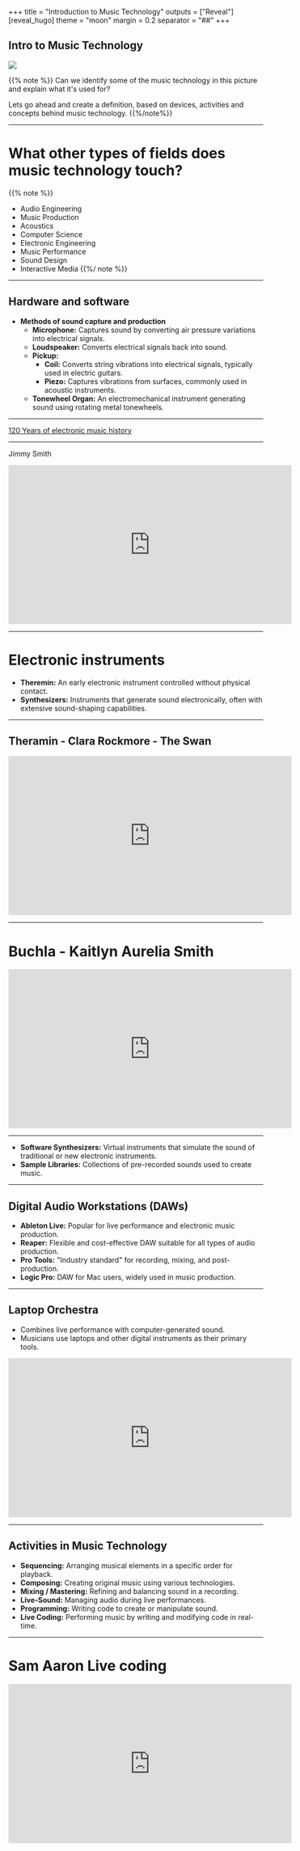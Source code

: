 +++
title = "Introduction to Music Technology"
outputs = ["Reveal"]
[reveal_hugo]
theme = "moon"
margin = 0.2
separator = "##"
+++

## Intro to Music Technology

![](production.jpeg)

{{% note %}}
Can we identify some of the music technology in this picture and explain what it's used for?

Lets go ahead and create a definition, based on devices, activities and concepts behind music technology.
{{%/note%}}

---

# What other types of fields does music technology touch?

{{% note %}}
- Audio Engineering
- Music Production
- Acoustics
- Computer Science
- Electronic Engineering
- Music Performance
- Sound Design
- Interactive Media
{{%/ note %}}

---

## Hardware and software

- **Methods of sound capture and production**
  - **Microphone:** Captures sound by converting air pressure variations into electrical signals.
  - **Loudspeaker:** Converts electrical signals back into sound.
  - **Pickup:**
    - **Coil:** Converts string vibrations into electrical signals, typically used in electric guitars.
    - **Piezo:** Captures vibrations from surfaces, commonly used in acoustic instruments.
  - **Tonewheel Organ:** An electromechanical instrument generating sound using rotating metal tonewheels.


---

[120 Years of electronic music history](https://120years.net)

---

Jimmy Smith

<iframe width="560" height="315" src="https://www.youtube.com/embed/gobKu4UlxSA" title="YouTube video player" frameborder="0" allow="accelerometer; autoplay; clipboard-write; encrypted-media; gyroscope; picture-in-picture" allowfullscreen></iframe>

---

# Electronic instruments

- **Theremin:** An early electronic instrument controlled without physical contact.
- **Synthesizers:** Instruments that generate sound electronically, often with extensive sound-shaping capabilities.


---

## Theramin - Clara Rockmore - The Swan

<iframe width="560" height="315" src="https://www.youtube.com/embed/pSzTPGlNa5U" title="YouTube video player" frameborder="0" allow="accelerometer; autoplay; clipboard-write; encrypted-media; gyroscope; picture-in-picture" allowfullscreen></iframe>

---

# Buchla - Kaitlyn Aurelia Smith

<iframe width="560" height="315" src="https://www.youtube.com/embed/Uhtar8FlgzU" title="YouTube video player" frameborder="0" allow="accelerometer; autoplay; clipboard-write; encrypted-media; gyroscope; picture-in-picture" allowfullscreen></iframe>

---

- **Software Synthesizers:** Virtual instruments that simulate the sound of traditional or new electronic instruments.
- **Sample Libraries:** Collections of pre-recorded sounds used to create music.

---

## Digital Audio Workstations (DAWs)

- **Ableton Live:** Popular for live performance and electronic music production.
- **Reaper:** Flexible and cost-effective DAW suitable for all types of audio production.
- **Pro Tools:** "Industry standard" for recording, mixing, and post-production.
- **Logic Pro:** DAW for Mac users, widely used in music production.



---

## Laptop Orchestra

- Combines live performance with computer-generated sound.
- Musicians use laptops and other digital instruments as their primary tools.

<iframe width="560" height="315" src="https://www.youtube.com/embed/S-T8kcSRLL0" title="YouTube video player" frameborder="0" allow="accelerometer; autoplay; clipboard-write; encrypted-media; gyroscope; picture-in-picture" allowfullscreen></iframe>


---

## Activities in Music Technology

- **Sequencing:** Arranging musical elements in a specific order for playback.
- **Composing:** Creating original music using various technologies.
- **Mixing / Mastering:** Refining and balancing sound in a recording.
- **Live-Sound:** Managing audio during live performances.
- **Programming:** Writing code to create or manipulate sound.
- **Live Coding:** Performing music by writing and modifying code in real-time.

---

# Sam Aaron Live coding

<iframe width="560" height="315" src="https://www.youtube.com/embed/G1m0aX9Lpts" title="YouTube video player" frameborder="0" allow="accelerometer; autoplay; clipboard-write; encrypted-media; gyroscope; picture-in-picture" allowfullscreen></iframe>
